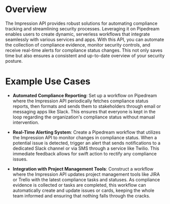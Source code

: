 # Overview

The Impression API provides robust solutions for automating compliance tracking and streamlining security processes. Leveraging it on Pipedream enables users to create dynamic, serverless workflows that integrate seamlessly with various services and apps. With this API, you can automate the collection of compliance evidence, monitor security controls, and receive real-time alerts for compliance status changes. This not only saves time but also ensures a consistent and up-to-date overview of your security posture.

# Example Use Cases

- **Automated Compliance Reporting**: Set up a workflow on Pipedream where the Impression API periodically fetches compliance status reports, then formats and sends them to stakeholders through email or messaging apps like Slack. This ensures that everyone is kept in the loop regarding the organization's compliance status without manual intervention.

- **Real-Time Alerting System**: Create a Pipedream workflow that utilizes the Impression API to monitor changes in compliance status. When a potential issue is detected, trigger an alert that sends notifications to a dedicated Slack channel or via SMS through a service like Twilio. This immediate feedback allows for swift action to rectify any compliance issues.

- **Integration with Project Management Tools**: Construct a workflow where the Impression API updates project management tools like JIRA or Trello with the latest compliance tasks and statuses. As compliance evidence is collected or tasks are completed, this workflow can automatically create and update issues or cards, keeping the whole team informed and ensuring that nothing falls through the cracks.
